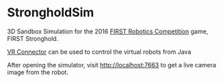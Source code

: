 StrongholdSim
===============

3D Sandbox Simulation for the 2016 <a href="http://www.firstinspires.org/robotics/frc">FIRST Robotics Competition</a> game, FIRST Stronghold.

<a href="https://github.com/rcahoon/FRC-VR-Connector">VR Connector</a> can be used to control the virtual robots from Java

After opening the simulator, visit <a href="http://localhost:7663">http://localhost:7663</a> to get a live camera image from the robot.